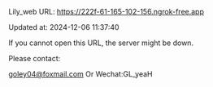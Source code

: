 Lily_web URL: https://222f-61-165-102-156.ngrok-free.app

Updated at: 2024-12-06 11:37:40

If you cannot open this URL, the server might be down.

Please contact: 

goley04@foxmail.com Or Wechat:GL_yeaH
